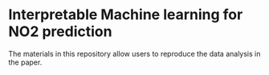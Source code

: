 # Interpretable Machine learning for NO2 prediction
The materials in this repository allow users to reproduce the data analysis in the paper.

